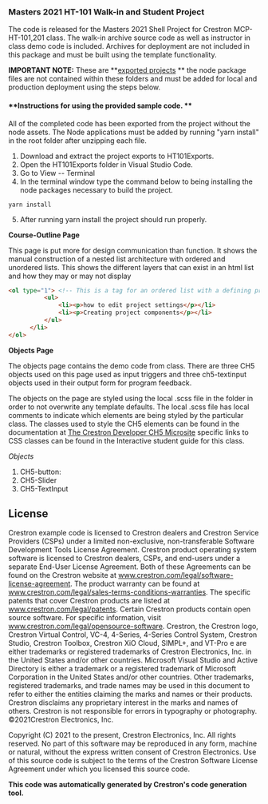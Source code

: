 ### Masters 2021 HT-101 Walk-in and Student Project

The code is released for the Masters 2021 Shell Project for Crestron MCP-HT-101,201 class.  The walk-in archive source code as well as instructor in class demo code is included.  Archives for deployment are not included in this package and must be built using the template functionality. 



**IMPORTANT NOTE:** These are **<u>exported projects</u> ** the node package files are not contained within these folders and must be added for local and production deployment using the steps below.

#### **Instructions for using the provided sample code. **

All of the completed code has been exported from the project without the node assets. The Node applications must be added by running "yarn install" in the root folder after unzipping each file.

1. Download and extract the project exports to HT101Exports. 
2. Open the HT101Exports folder in Visual Studio Code. 
3. Go to View -- Terminal 
4. In the terminal window type the command below to being installing the node packages necessary to build the project. 

```shell
yarn install
```

5. After running yarn install the project should run properly. 

**Course-Outline Page**

This page is put more for design communication than function.  It shows the manual construction of a nested list architecture with ordered and unordered lists.  This shows the different layers that can exist in an html list and how they may or may not display

```HTML
<ol type="1"> <!-- This is a tag for an ordered list with a defining property to display numbered -->             <li><h4>Project Structure</h4> 
          <ul>
              <li><p>how to edit project settings</p></li>
              <li><p>Creating project components</p></li>  
          </ul>
      </li>
</ol>
```



**Objects Page**

The objects page contains the demo code from class.  There are three CH5 objects used on this page used as input triggers and three ch5-textinput objects used in their output form for program feedback.

 The objects on the page are styled using the local .scss file in the folder in order to not overwrite any template defaults. The local .scss file has local comments to indicate which elements are being styled by the particular class.  The classes used to style the CH5 elements can be found in the documentation at  <a href = "https://developer.crestron.com">The Crestron Developer CH5 Microsite</a> specific links to CSS classes can be found in the Interactive student guide for this class. 

*Objects* 

1. CH5-button:
2. CH5-Slider 
3. CH5-TextInput



## License

Crestron example code is licensed to Crestron dealers and Crestron Service Providers (CSPs) under a limited non-exclusive, non-transferable Software Development Tools License Agreement. Crestron product operating system software is licensed to Crestron dealers, CSPs, and end-users under a separate End-User License Agreement. Both of these Agreements can be found on the Crestron website at www.crestron.com/legal/software-license-agreement. The product warranty can be found at www.crestron.com/legal/sales-terms-conditions-warranties. The specific patents that cover Crestron products are listed at www.crestron.com/legal/patents. Certain Crestron products contain open source software. For specific information, visit www.crestron.com/legal/opensource-software. Crestron, the Crestron logo, Crestron Virtual Control, VC-4, 4-Series, 4-Series Control System, Crestron Studio, Crestron Toolbox, Crestron XiO Cloud, SIMPL+, and VT-Pro e are either trademarks or registered trademarks of Crestron Electronics, Inc. in the United States and/or other countries. Microsoft Visual Studio and Active Directory is either a trademark or a registered trademark of Microsoft Corporation in the United States and/or other countries. Other trademarks, registered trademarks, and trade names may be used in this document to refer to either the entities claiming the marks and names or their products. Crestron disclaims any proprietary interest in the marks and names of others. Crestron is not responsible for errors in typography or photography. ©2021Crestron Electronics, Inc.

 Copyright (C) 2021 to the present, Crestron Electronics, Inc. All rights reserved.  No part of this software may be reproduced in any form, machine or natural, without the express written consent of Crestron Electronics. Use of this source code is subject to the terms of the Crestron Software License Agreement under which you licensed this source code.

 **This code was automatically generated by Crestron's code generation tool.**